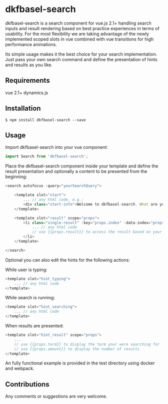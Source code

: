 # dkfbasel-search
dkfbasel-search is a search component for vue.js 2.1+ handling search inputs
and result rendering based on best practice experiences in terms of usability.
For the most flexibility we are taking advantage of the newly implemented scoped
slots in vue combined with vue transitions for high performance animations.

Its simple usage makes it the best choice for your search implementation.
Just pass your own search command and define the presentation of hints and
results as you like.

## Requirements
vue 2.1+
dynamics.js

## Installation
```
$ npm install dkfbasel-search --save
```

## Usage
Import dkfbasel-search into your vue component:

```javascript
import Search from 'dkfbasel-search';
```

Place the dkfbasel-search component inside your template and define the result
presentation and optionally a content to be presented from the beginning:

```javascript
<search autofocus :query="yourSearchQuery">

	<template slot="start">
		... // any html code, e.g.:
		<div class="start-info">Welcome to dkfbasel-search. What are you looking for?</div>
	</template>

	<template slot="result" scope="props">
		<li class="single-result" :key="props.index" :data-index="props.index">
			... // any html code
			// use {{props.result}} to access the result based on your data model
		</li>
	</template>

</search>
```

Optional you can also edit the hints for the following actions:

While user is typing:
```javascript
<template slot="hint_typing">
	... // any html code
</template>
```

While search is running:
```javascript
<template slot="hint_searching">
	... // any html code
</template>
```

When results are presented:
```javascript
<template slot="hint_result" scope="props">
	...
	// use {{props.term}} to display the term your were searching for
	// use {{props.amount}} to display the number of results
</template>
```

An fully functional example is provided in the test directory using
docker and webpack.

## Contributions
Any comments or suggestions are very welcome.
